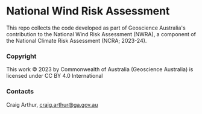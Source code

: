 # National Wind Risk Assessment

This repo collects the code developed as part of Geoscience Australia's contribution to the National Wind Risk Assessment (NWRA), a component of the National Climate Risk Assessment (NCRA; 2023-24).

### Copyright
This work © 2023 by Commonwealth of Australia (Geoscience Australia) is licensed under CC BY 4.0 International

### Contacts

Craig Arthur, craig.arthur@ga.gov.au